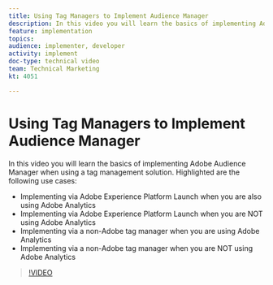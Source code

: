 ```yaml
---
title: Using Tag Managers to Implement Audience Manager
description: In this video you will learn the basics of implementing Adobe Audience Manager when using a tag management solution.
feature: implementation
topics: 
audience: implementer, developer
activity: implement
doc-type: technical video
team: Technical Marketing
kt: 4051

---
```


# Using Tag Managers to Implement Audience Manager

In this video you will learn the basics of implementing Adobe Audience Manager when using a tag management solution.
Highlighted are the following use cases:

* Implementing via Adobe Experience Platform Launch when you are also using Adobe Analytics
* Implementing via Adobe Experience Platform Launch when you are NOT using Adobe Analytics
* Implementing via a non-Adobe tag manager when you are using Adobe Analytics
* Implementing via a non-Adobe tag manager when you are NOT using Adobe Analytics

>[!VIDEO](https://video.tv.adobe.com/v/29964/?quality=12)

